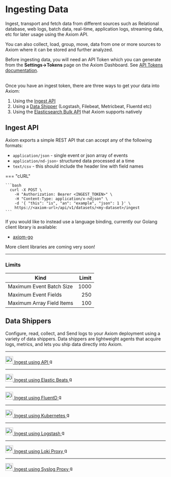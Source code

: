 <div class="axi-header">
  <h1>Ingesting Data</h1>
</div>

Ingest, transport and fetch data from different sources such as Relational database, web logs, batch data, real-time, application logs, streaming data, etc for later usage using the Axiom API. 

You can also collect, load, group, move, data from one or more sources to Axiom where it can be stored and further analyzed.

Before ingesting data, you will need an API Token which you can generate from the **Settings->Tokens** page on the Axiom Dashboard. See [API Tokens documentation](/usage/settings#api-tokens).

<br />
 Once you have an ingest token, there are three ways to get your data into Axiom:

1. Using the [Ingest API](#ingest-api)
2. Using a [Data Shipper](#data-shippers) (Logstash, Filebeat, Metricbeat, Fluentd etc)
4. Using the [Elasticsearch Bulk API](/data-shippers/api) that Axiom supports natively

## Ingest API

Axiom exports a simple REST API that can accept any of the following formats:

- `application/json` - single event or json array of events
- `application/nd-json`- structured data processed at a time
- `text/csv` - this should include the header line with field names

=== "cURL"

    ```bash
      curl -X POST \
        -H "Authorization: Bearer <INGEST_TOKEN>" \
        -H "Content-Type: application/x-ndjson" \
        -d '{ "this": "is", "an": "example", "json": 1 }' \
        https://<axiom-url>/api/v1/datasets/<my-dataset>/ingest
    ``` 

If you would like to instead use a language binding, currently our Golang client library is available:

- [axiom-go](https://github.com/axiomhq/axiom-go)

More client libraries are coming very soon!

---

### Limits

| Kind                      | Limit |
| ------------------------- | ----: |
| Maximum Event Batch Size  |  1000 |
| Maximum Event Fields      |   250 |
| Maximum Array Field Items |   100 |

## Data Shippers

Configure, read, collect, and Send logs to your Axiom deployment using a variety of data shippers. Data shippers are lightweight agents that acquire logs, metrics, and lets you ship data directly into Axiom. 

---

<a class="axi-link-button" href="/data-shippers/api/" title="API Compatibility">
  <img src="/assets/integrate.svg" width=24 alt="integrations icon" />
  <span>Ingest using API</span>
  <img src="/assets/chevron-right.svg" width=16 alt="go" />
</a>

---

<a class="axi-link-button" href="/data-shippers/elastic-beats/" title="Elastic Beats">
  <img src="/assets/integrate.svg" width=24 alt="integrations icon" />
  <span>Ingest using Elastic Beats</span>
  <img src="/assets/chevron-right.svg" width=16 alt="go" />
</a>

---

<a class="axi-link-button" href="/data-shippers/fluentd/" title="FluentD">
  <img src="/assets/integrate.svg" width=24 alt="integrations icon" />
  <span>Ingest using FluentD</span>
  <img src="/assets/chevron-right.svg" width=16 alt="go" />
</a>

---

<a class="axi-link-button" href="/data-shippers/kubernetes-filebeat/" title="Kubernetes">
  <img src="/assets/integrate.svg" width=24 alt="integrations icon" />
  <span>Ingest using Kubernetes</span>
  <img src="/assets/chevron-right.svg" width=16 alt="go" />
</a>

---

<a class="axi-link-button" href="/data-shippers/logstash/" title="Logstash">
  <img src="/assets/integrate.svg" width=24 alt="integrations icon" />
  <span>Ingest using Logstash</span>
  <img src="/assets/chevron-right.svg" width=16 alt="go" />
</a>

---

<a class="axi-link-button" href="/data-shippers/loki/" title="Loki">
  <img src="/assets/integrate.svg" width=24 alt="integrations icon" />
  <span>Ingest using Loki Proxy</span>
  <img src="/assets/chevron-right.svg" width=16 alt="go" />
</a>

---

<a class="axi-link-button" href="/data-shippers/syslog-proxy/" title="Syslog">
  <img src="/assets/integrate.svg" width=24 alt="integrations icon" />
  <span>Ingest using Syslog Proxy</span>
  <img src="/assets/chevron-right.svg" width=16 alt="go" />
</a>



